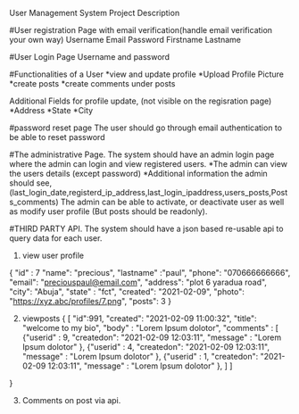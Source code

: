 User Management System
Project Description

#User registration Page with email verification(handle email verification your own way)
Username
Email
Password
Firstname
Lastname

#User Login Page
Username and password

#Functionalities of a User
*view and update profile
*Upload Profile Picture
*create posts
*create comments under posts

Additional Fields for profile update, (not visible on the regisration page)
*Address
*State
\*City

#password reset page
The user should go through email authentication to be able to reset password

#The administrative Page.
The system should have an admin login page where the admin can login and view registered users.
*The admin can view the users details (except password)
*Additional information the admin should see, (last_login_date,registerd_ip_address,last_login_ipaddress,users_posts,Posts_comments)
The admin can be able to activate, or deactivate user as well as modify user profile (But posts should be readonly).

#THIRD PARTY API.
The system should have a json based re-usable api to query data for each user.

1. view user profile

{
"id" : 7
"name": "precious",
"lastname" :"paul",
"phone": "070666666666",
"email": "preciouspaul@email.com",
"address": "plot 6 yaradua road",
"city": "Abuja",
"state" : "fct",
"created": "2021-02-09",
"photo": "https://xyz.abc/profiles/7.png",
"posts": 3
}

2. viewposts
   {
   [
   "id":991,
   "created": "2021-02-09 11:00:32",
   "title": "welcome to my bio",
   "body" : "Lorem Ipsum dolotor",
   "comments" : [
   {"userid" : 9,
   "createdon": "2021-02-09 12:03:11",
   "message" : "Lorem Ipsum dolotor"
   },
   {"userid" : 4,
   "createdon": "2021-02-09 12:03:11",
   "message" : "Lorem Ipsum dolotor"
   },
   {"userid" : 1,
   "createdon": "2021-02-09 12:03:11",
   "message" : "Lorem Ipsum dolotor"
   },
   ]
   ]

}

3. Comments on post via api.
